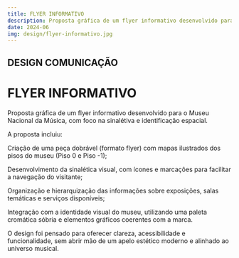 ```yaml
---
title: FLYER INFORMATIVO
description: Proposta gráfica de um flyer informativo desenvolvido para o Museu Nacional da Música, com foco na sinalétiva e identificação espacial.
date: 2024-06
img: design/flyer-informativo.jpg
---
```


## DESIGN COMUNICAÇÃO

# FLYER INFORMATIVO

Proposta gráfica de um flyer informativo desenvolvido para o Museu Nacional da Música, com foco na sinalétiva e identificação espacial.

A proposta incluiu:

Criação de uma peça dobrável (formato flyer) com mapas ilustrados dos pisos do museu (Piso 0 e Piso -1);

Desenvolvimento da sinalética visual, com ícones e marcações para facilitar a navegação do visitante;

Organização e hierarquização das informações sobre exposições, salas temáticas e serviços disponíveis;

Integração com a identidade visual do museu, utilizando uma paleta cromática sóbria e elementos gráficos coerentes com a marca.

O design foi pensado para oferecer clareza, acessibilidade e funcionalidade, sem abrir mão de um apelo estético moderno e alinhado ao universo musical.




